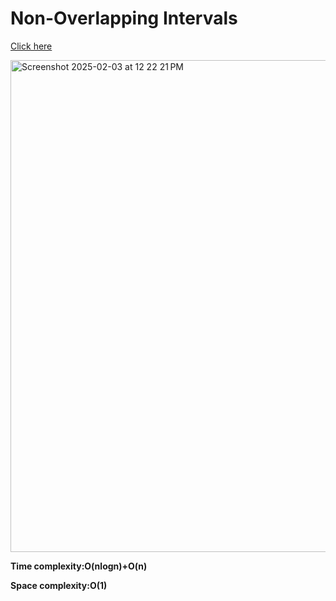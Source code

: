 # Non-Overlapping Intervals

[Click here](https://leetcode.com/problems/non-overlapping-intervals/description/)


<img width="787" alt="Screenshot 2025-02-03 at 12 22 21 PM" src="https://github.com/user-attachments/assets/1a93a36d-4f20-49c1-8bb1-97265f19980d" />





**Time complexity:O(nlogn)+O(n)**

**Space complexity:O(1)**
